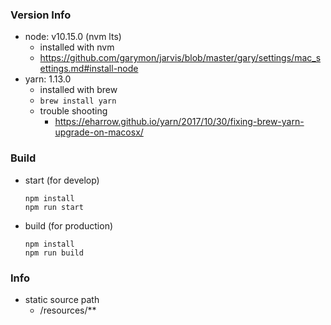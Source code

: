 ### Version Info
 - node: v10.15.0 (nvm lts)
    - installed with nvm
    - https://github.com/garymon/jarvis/blob/master/gary/settings/mac_settings.md#install-node
 - yarn: 1.13.0
    - installed with brew
    - `brew install yarn`
    - trouble shooting
        - https://eharrow.github.io/yarn/2017/10/30/fixing-brew-yarn-upgrade-on-macosx/
    
### Build
 - start (for develop)
    ```
    npm install
    npm run start
    ```
 - build (for production)
    ```
    npm install
    npm run build
    ```
    
### Info
 - static source path
    - /resources/**

